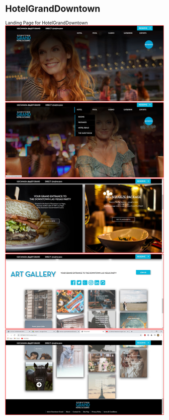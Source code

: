 # HotelGrandDowntown
Landing Page for HotelGrandDowntown
![](images/ss1.jpg)
![](images/ss2.jpg)
![](images/ss3.jpg)
![](images/ss4.jpg)
![](images/ss5.jpg)
